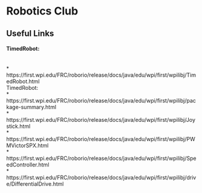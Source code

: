 # Robotics Club
 
<h2>Useful Links</h2>
<h4>TimedRobot:</h4><br>
 * https://first.wpi.edu/FRC/roborio/release/docs/java/edu/wpi/first/wpilibj/TimedRobot.html <br>
TimedRobot:<br>
 * https://first.wpi.edu/FRC/roborio/release/docs/java/edu/wpi/first/wpilibj/package-summary.html <br>
 * https://first.wpi.edu/FRC/roborio/release/docs/java/edu/wpi/first/wpilibj/Joystick.html <br>
 * https://first.wpi.edu/FRC/roborio/release/docs/java/edu/wpi/first/wpilibj/PWMVictorSPX.html <br>
 * https://first.wpi.edu/FRC/roborio/release/docs/java/edu/wpi/first/wpilibj/SpeedController.html <br>
 * https://first.wpi.edu/FRC/roborio/release/docs/java/edu/wpi/first/wpilibj/drive/DifferentialDrive.html <br>
